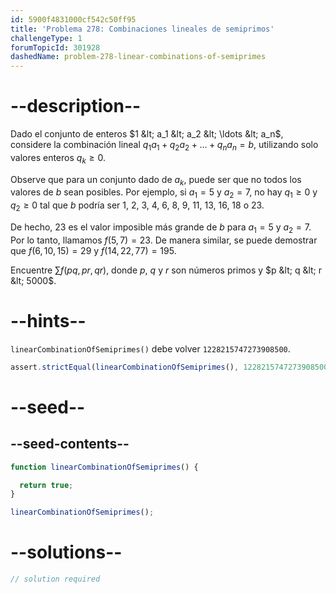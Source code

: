 ```yaml
---
id: 5900f4831000cf542c50ff95
title: 'Problema 278: Combinaciones lineales de semiprimos'
challengeType: 1
forumTopicId: 301928
dashedName: problem-278-linear-combinations-of-semiprimes
---
```


# --description--

Dado el conjunto de enteros $1 &lt; a_1 &lt; a_2 &lt; \ldots &lt; a_n$, considere la combinación lineal $q_1a_1 + q_2a_2 + \ldots + q_na_n = b$, utilizando solo valores enteros $q_k ≥ 0$.

Observe que para un conjunto dado de $a_k$, puede ser que no todos los valores de $b$ sean posibles. Por ejemplo, si $a_1 = 5$ y $a_2 = 7$, no hay $q_1 ≥ 0$ y $q_2 ≥ 0$ tal que $b$ podría ser 1, 2, 3, 4, 6, 8, 9, 11, 13, 16, 18 o 23.

De hecho, 23 es el valor imposible más grande de $b$ para $a_1 = 5$ y $a_2 = 7$. Por lo tanto, llamamos $f(5, 7) = 23$. De manera similar, se puede demostrar que $f(6, 10, 15)=29$ y $f(14, 22, 77) = 195$.

Encuentre $\sum f(pq,pr,qr)$, donde $p$, $q$ y $r$ son números primos y $p &lt; q &lt; r &lt; 5000$.

# --hints--

`linearCombinationOfSemiprimes()` debe volver `1228215747273908500`.

```js
assert.strictEqual(linearCombinationOfSemiprimes(), 1228215747273908500);
```

# --seed--

## --seed-contents--

```js
function linearCombinationOfSemiprimes() {

  return true;
}

linearCombinationOfSemiprimes();
```

# --solutions--

```js
// solution required
```
